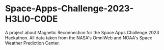 # Space-Apps-Challenge-2023-H3LI0-C0DE
A project about Magnetic Reconnection for the Space Apps Challenge 2023 Hackathon.
All data taken from the NASA's OmniWeb and NOAA's Space Weather Prediction Center.
